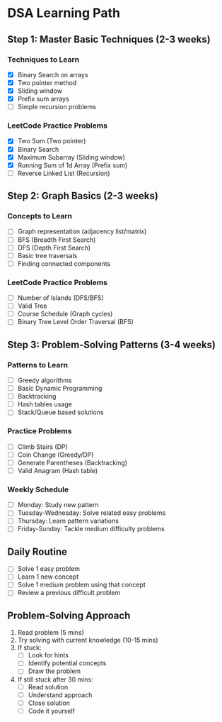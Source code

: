 # DSA Learning Path

## Step 1: Master Basic Techniques (2-3 weeks)

### Techniques to Learn
- [x] Binary Search on arrays
- [x] Two pointer method
- [x] Sliding window
- [x] Prefix sum arrays
- [ ] Simple recursion problems

### LeetCode Practice Problems
- [x] Two Sum (Two pointer)
- [x] Binary Search
- [x] Maximum Subarray (Sliding window)
- [x] Running Sum of 1d Array (Prefix sum)
- [ ] Reverse Linked List (Recursion)
## Step 2: Graph Basics (2-3 weeks)

### Concepts to Learn
- [ ] Graph representation (adjacency list/matrix)
- [ ] BFS (Breadth First Search)
- [ ] DFS (Depth First Search)
- [ ] Basic tree traversals
- [ ] Finding connected components

### LeetCode Practice Problems
- [ ] Number of Islands (DFS/BFS)
- [ ] Valid Tree
- [ ] Course Schedule (Graph cycles)
- [ ] Binary Tree Level Order Traversal (BFS)
## Step 3: Problem-Solving Patterns (3-4 weeks)

### Patterns to Learn
- [ ] Greedy algorithms
- [ ] Basic Dynamic Programming
- [ ] Backtracking
- [ ] Hash tables usage
- [ ] Stack/Queue based solutions

### Practice Problems
- [ ] Climb Stairs (DP)
- [ ] Coin Change (Greedy/DP)
- [ ] Generate Parentheses (Backtracking)
- [ ] Valid Anagram (Hash table)

### Weekly Schedule
- [ ] Monday: Study new pattern
- [ ] Tuesday-Wednesday: Solve related easy problems
- [ ] Thursday: Learn pattern variations
- [ ] Friday-Sunday: Tackle medium difficulty problems

## Daily Routine
- [ ] Solve 1 easy problem
- [ ] Learn 1 new concept
- [ ] Solve 1 medium problem using that concept
- [ ] Review a previous difficult problem
## Problem-Solving Approach
1. Read problem (5 mins)
2. Try solving with current knowledge (10-15 mins)
3. If stuck:
   - [ ] Look for hints
   - [ ] Identify potential concepts
   - [ ] Draw the problem
4. If still stuck after 30 mins:
   - [ ] Read solution
   - [ ] Understand approach
   - [ ] Close solution
   - [ ] Code it yourself